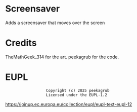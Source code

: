 # Screensaver

Adds a screensaver that moves over the screen

# Credits

TheMathGeek_314 for the art.
peekagrub for the code.

# EUPL
                      Copyright (c) 2025 peekagrub
                      Licensed under the EUPL-1.2
https://joinup.ec.europa.eu/collection/eupl/eupl-text-eupl-12
